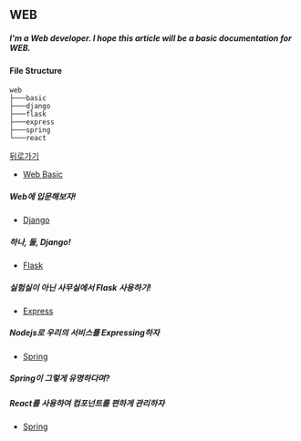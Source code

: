 ## WEB

##### I'm a Web developer. I hope this article will be a basic documentation for WEB.

#### File Structure

```
web
├───basic
├───django
├───flask
├───express
├───spring
└───react
```


[뒤로가기](/README.md)

- [Web Basic](/web/basic/README.md)

##### Web에 입문해보자!

- [Django](/web/django/README.md)

##### 하나, 둘, Django!

- [Flask](/web/flask/README.md)

##### 실험실이 아닌 사무실에서 Flask 사용하기!

- [Express](/web/express/README.md)

##### Nodejs로 우리의 서비스를 Expressing하자

- [Spring](/web/spring/README.md)

##### Spring이 그렇게 유명하다며?

##### React를 사용하여 컴포넌트를 편하게 관리하자
- [Spring](/web/react/README.md)
